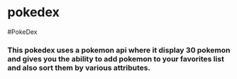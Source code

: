 # pokedex

#PokeDex

### This pokedex uses a pokemon api where it display 30 pokemon and gives you the ability to add pokemon to your favorites list and also sort them by various attributes.
